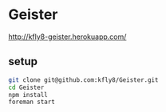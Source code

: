 
# Geister

http://kfly8-geister.herokuapp.com/

## setup

```sh
git clone git@github.com:kfly8/Geister.git
cd Geister
npm install
foreman start
```

